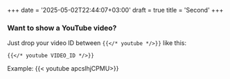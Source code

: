 +++
date = '2025-05-02T22:44:07+03:00'
draft = true
title = 'Second'
+++
### Want to show a YouTube video?

Just drop your video ID between `{{</* youtube */>}}` like this:

```
{{</* youtube VIDEO_ID */>}}
```

Example:
{{< youtube apcslhjCPMU>}}